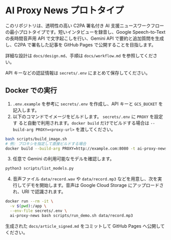# AI Proxy News プロトタイプ

このリポジトリは、透明性の高い C2PA 署名付き AI 支援ニュースワークフローの最小プロトタイプです。短いインタビューを録音し、Google Speech-to-Text の長時間音声用 API で文字起こしを行い、Gemini API で要約と追加質問を生成し、C2PA で署名した記事を GitHub Pages で公開することを目指します。

詳細な設計は `docs/design.md`、手順は `docs/workflow.md` を参照してください。

API キーなどの認証情報は `secrets/.env` にまとめて保存してください。

## Docker での実行

1. `.env.example` を参考に `secrets/.env` を作成し、API キーと `GCS_BUCKET` を記入します。
2. 以下のコマンドでイメージをビルドします。 `secrets/.env` に `PROXY` を設定す
   ると自動で利用されます。`docker build` だけでビルドする場合は
   `--build-arg PROXY=<proxy-url>` を渡してください。

```bash
bash scripts/build_image.sh
# 例: プロキシを指定して直接ビルドする場合
docker build --build-arg PROXY=http://example.com:8080 -t ai-proxy-news .
```
3. 任意で Gemini の利用可能なモデルを確認します。

```bash
python3 scripts/list_models.py
```


4. 音声ファイル `data/record.wav` や `data/record.mp3` などを用意し、次を実行してデモを開始します。音声は Google Cloud Storage にアップロードされ、URI で認識されます。

```bash
docker run --rm -it \
  -v $(pwd):/app \
  --env-file secrets/.env \
  ai-proxy-news bash scripts/run_demo.sh data/record.mp3
```

生成された `docs/article_signed.md` をコミットして GitHub Pages へ公開してください。
